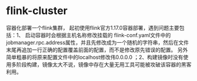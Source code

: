 # flink-cluster
容器化部署一个flink集群，
起初使用flink官方1.17.0容器部署，遇到问题主要包括：1、 启动容器时会根据主机名称修改挂载的 flink-conf.yaml文件中的 jobmanager.rpc.address属性，并且先修改成为一个随机的字符串，然后在文件末尾再追加一行正确的配置覆盖前面的配置，而不是修改原先错误的配置。 另外简单粗暴的将原来配置文件中的localhost修改伟0.0.0.0 ；2、构建镜像时没有使用多阶段构建，镜像太大不说，镜像中存在大量无用工具可能被攻破该容器的黑客利用。